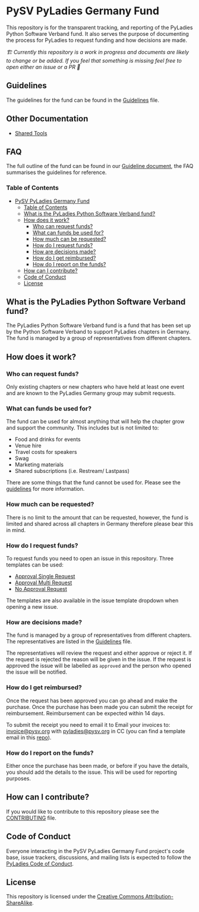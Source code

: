 # PySV PyLadies Germany Fund

This repository is for the transparent tracking, and reporting of the PyLadies Python Software Verband fund. It also serves the purpose of documenting the process for PyLadies to request funding and how decisions are made. 

*🏗️ Currently this repository is a work in progress and documents are likely to change or be added. If you feel that something is missing feel free to open either an issue or a PR 💜*

## Guidelines

The guidelines for the fund can be found in the [Guidelines](./guideline.md) file.

## Other Documentation

- [Shared Tools](./Docs/shared_tools.md)


## FAQ 

The full outline of the fund can be found in our [Guideline document](./guideline.md), the FAQ summarises the guidelines for reference.

### Table of Contents

- [PySV PyLadies Germany Fund](#pysv-pyladies-germany-fund)
  - [Table of Contents](#table-of-contents)
  - [What is the PyLadies Python Software Verband fund?](#what-is-the-pyladies-python-software-verband-fund)
  - [How does it work?](#how-does-it-work)
    - [Who can request funds?](#who-can-request-funds)
    - [What can funds be used for?](#what-can-funds-be-used-for)
    - [How much can be requested?](#how-much-can-be-requested)
    - [How do I request funds?](#how-do-i-request-funds)
    - [How are decisions made?](#how-are-decisions-made)
    - [How do I get reimbursed?](#how-do-i-get-reimbursed)
    - [How do I report on the funds?](#how-do-i-report-on-the-funds)
  - [How can I contribute?](#how-can-i-contribute)
  - [Code of Conduct](#code-of-conduct)
  - [License](#license)

## What is the PyLadies Python Software Verband fund?

The PyLadies Python Software Verband fund is a fund that has been set up by the Python Software Verband to support PyLadies chapters in Germany. The fund is managed by a group of representatives from different chapters.

## How does it work?

### Who can request funds?

Only existing chapters or new chapters who have held at least one event and are known to the PyLadies Germany group may submit requests.

### What can funds be used for?

The fund can be used for almost anything that will help the chapter grow and support the community. This includes but is not limited to:

- Food and drinks for events
- Venue hire
- Travel costs for speakers
- Swag
- Marketing materials
- Shared subscriptions (i.e. Restream/ Lastpass)

There are some things that the fund cannot be used for. Please see the [guidelines](./guideline.md) for more information.

### How much can be requested?

There is no limit to the amount that can be requested, however, the fund is limited and shared across all chapters in Germany therefore please bear this in mind.

### How do I request funds?

To request funds you need to open an issue in this repository. Three templates can be used:

- [Approval Single Request](.github/ISSUE_TEMPLATE/approval_single_request.md)
- [Approval Multi Request](.github/ISSUE_TEMPLATE/approval_multi_request.md)
- [No Approval Request](.github/ISSUE_TEMPLATE/no_approval_request.md)

The templates are also available in the issue template dropdown when opening a new issue.

### How are decisions made?

The fund is managed by a group of representatives from different chapters. The representatives are listed in the [Guidelines](./guideline.md) file.

The representatives will review the request and either approve or reject it. If the request is rejected the reason will be given in the issue. If the request is approved the issue will be labelled as `approved` and the person who opened the issue will be notified.

### How do I get reimbursed?

Once the request has been approved you can go ahead and make the purchase. Once the purchase has been made you can submit the receipt for reimbursement. Reimbursement can be expected within 14 days.

To submit the receipt you need to email it to Email your invoices to: [invoice@pysv.org](mailto:invoice@pysv.org) with pyladies@pysv.org in CC (you can find a template email in this [repo](./Docs/email_templates.md)).

### How do I report on the funds?

Either once the purchase has been made, or before if you have the details, you should add the details to the issue. This will be used for reporting purposes.

## How can I contribute?

If you would like to contribute to this repository please see the [CONTRIBUTING](CONTRIBUTING.md) file.

## Code of Conduct

Everyone interacting in the PySV PyLadies Germany Fund project's code base, issue trackers, discussions, and mailing lists is expected to follow the [PyLadies Code of Conduct](https://www.pyladies.com/CodeOfConduct/).

## License

This repository is licensed under the [Creative Commons Attribution-ShareAlike](LICENSE).


